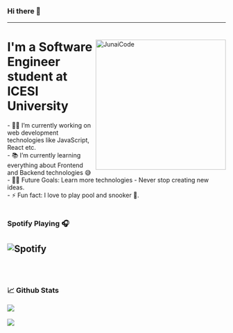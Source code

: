 ### Hi there 👋
---
<div>
  <img align="right" alt="JunaiCode" src="https://user-images.githubusercontent.com/61095765/160287971-c2341ef6-4772-4fa4-9473-ea0b2f049deb.jpg" width=300px height=300px />
 <h1>I'm a Software Engineer student at ICESI University</h1>
 <div align="left">
- 👨‍💻 I’m currently working on web development technologies like JavaScript, React etc.<br>
- 📚 I’m currently learning everything about Frontend and Backend technologies 😅<br>
- 💪🏼 Future Goals: Learn more technologies - Never stop creating new ideas.<br>
- ⚡ Fun fact: I love to play pool and snooker 🎱.<br><br>
  </div>
 </div>
 
 ### Spotify Playing 🎧
 ![Spotify](https://spotify-app-five-mauve.vercel.app/api/spotify)
 <br><br><br>
 ---
### 📈 Github Stats
<a href="https://github.com/anuraghazra/github-readme-stats">
  <img align="center" src="https://github-readme-stats.vercel.app/api?username=JunaiCode" />
</a> <br> <br>

<a href="https://github.com/anuraghazra/github-readme-stats">
  <img align="center" src="https://github-readme-stats.vercel.app/api/top-langs/?username=JunaiCode&layout=compact" />
</a>
